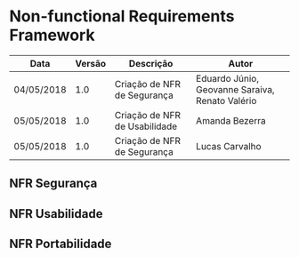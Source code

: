 # Non-functional Requirements Framework

| Data | Versão | Descrição | Autor |
| --- | --- | --- | --- |
| 04/05/2018 | 1.0 | Criação de NFR de Segurança | Eduardo Júnio, Geovanne Saraiva, Renato Valério |
| 05/05/2018 | 1.0 | Criação de NFR de Usabilidade | Amanda Bezerra |
| 05/05/2018 | 1.0 | Criação de NFR de Segurança | Lucas Carvalho |

## NFR Segurança
<object width="1073" height="560" data="../nfr-seguranca.jpg"></object>

## NFR Usabilidade
<object width="1602" height="710" data="../nfr-usabilidade.png"></object>

## NFR Portabilidade
<object width="916" height="775" data="../nfr-portabilidade.png"></object>
